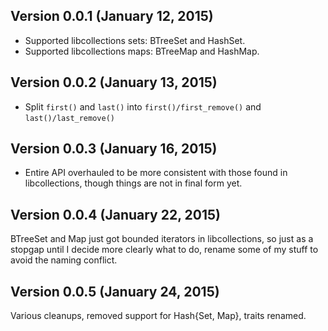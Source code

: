 Version 0.0.1 (January 12, 2015)
-------------------------------
* Supported libcollections sets: BTreeSet and HashSet.
* Supported libcollections maps: BTreeMap and HashMap.

Version 0.0.2 (January 13, 2015)
--------------------------------
* Split `first()` and `last()` into `first()/first_remove()` and `last()/last_remove()`

Version 0.0.3 (January 16, 2015)
--------------------------------
* Entire API overhauled to be more consistent with those found in libcollections,
though things are not in final form yet.

Version 0.0.4 (January 22, 2015)
--------------------------------
BTreeSet and Map just got bounded iterators in libcollections, so just as a stopgap
until I decide more clearly what to do, rename some of my stuff to avoid the
naming conflict.

Version 0.0.5 (January 24, 2015)
--------------------------------
Various cleanups, removed support for Hash{Set, Map}, traits renamed.
